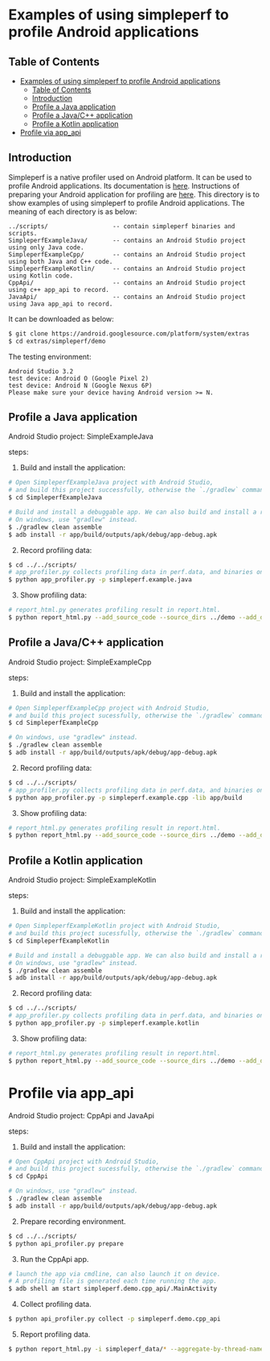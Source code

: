 # Examples of using simpleperf to profile Android applications

## Table of Contents

- [Examples of using simpleperf to profile Android applications](#examples-of-using-simpleperf-to-profile-android-applications)
  - [Table of Contents](#table-of-contents)
  - [Introduction](#introduction)
  - [Profile a Java application](#profile-a-java-application)
  - [Profile a Java/C++ application](#profile-a-javac-application)
  - [Profile a Kotlin application](#profile-a-kotlin-application)
- [Profile via app_api](#profile-via-app_api)

## Introduction

Simpleperf is a native profiler used on Android platform. It can be used to profile Android
applications. Its documentation is [here](https://android.googlesource.com/platform/system/extras/+/master/simpleperf/doc/README.md).
Instructions of preparing your Android application for profiling are [here](https://android.googlesource.com/platform/system/extras/+/master/simpleperf/doc/README.md#Android-application-profiling).
This directory is to show examples of using simpleperf to profile Android applications. The
meaning of each directory is as below:

    ../scripts/                  -- contain simpleperf binaries and scripts.
    SimpleperfExampleJava/       -- contains an Android Studio project using only Java code.
    SimpleperfExampleCpp/        -- contains an Android Studio project using both Java and C++ code.
    SimpleperfExampleKotlin/     -- contains an Android Studio project using Kotlin code.
    CppApi/                      -- contains an Android Studio project using c++ app_api to record.
    JavaApi/                     -- contains an Android Studio project using Java app_api to record.

It can be downloaded as below:

```sh
$ git clone https://android.googlesource.com/platform/system/extras
$ cd extras/simpleperf/demo
```

The testing environment:

```
Android Studio 3.2
test device: Android O (Google Pixel 2)
test device: Android N (Google Nexus 6P)
Please make sure your device having Android version >= N.
```

## Profile a Java application

Android Studio project: SimpleExampleJava

steps:
1. Build and install the application:

```sh
# Open SimpleperfExampleJava project with Android Studio,
# and build this project successfully, otherwise the `./gradlew` command below will fail.
$ cd SimpleperfExampleJava

# Build and install a debuggable app. We can also build and install a released app on Android >= Q.
# On windows, use "gradlew" instead.
$ ./gradlew clean assemble
$ adb install -r app/build/outputs/apk/debug/app-debug.apk
```

2. Record profiling data:

```sh
$ cd ../../scripts/
# app_profiler.py collects profiling data in perf.data, and binaries on device in binary_cache/.
$ python app_profiler.py -p simpleperf.example.java
```

3. Show profiling data:

```sh
# report_html.py generates profiling result in report.html.
$ python report_html.py --add_source_code --source_dirs ../demo --add_disassembly
```

## Profile a Java/C++ application

Android Studio project: SimpleExampleCpp

steps:
1. Build and install the application:

```sh
# Open SimpleperfExampleCpp project with Android Studio,
# and build this project sucessfully, otherwise the `./gradlew` command below will fail.
$ cd SimpleperfExampleCpp

# On windows, use "gradlew" instead.
$ ./gradlew clean assemble
$ adb install -r app/build/outputs/apk/debug/app-debug.apk
```

2. Record profiling data:

```sh
$ cd ../../scripts/
# app_profiler.py collects profiling data in perf.data, and binaries on device in binary_cache/.
$ python app_profiler.py -p simpleperf.example.cpp -lib app/build
```

3. Show profiling data:

```sh
# report_html.py generates profiling result in report.html.
$ python report_html.py --add_source_code --source_dirs ../demo --add_disassembly
```

## Profile a Kotlin application

Android Studio project: SimpleExampleKotlin

steps:
1. Build and install the application:

```sh
# Open SimpleperfExampleKotlin project with Android Studio,
# and build this project sucessfully, otherwise the `./gradlew` command below will fail.
$ cd SimpleperfExampleKotlin

# Build and install a debuggable app. We can also build and install a released app on Android >= Q.
# On windows, use "gradlew" instead.
$ ./gradlew clean assemble
$ adb install -r app/build/outputs/apk/debug/app-debug.apk
```

2. Record profiling data:

```sh
$ cd ../../scripts/
# app_profiler.py collects profiling data in perf.data, and binaries on device in binary_cache/.
$ python app_profiler.py -p simpleperf.example.kotlin
```

3. Show profiling data:

```sh
# report_html.py generates profiling result in report.html.
$ python report_html.py --add_source_code --source_dirs ../demo --add_disassembly
```

# Profile via app_api

Android Studio project: CppApi and JavaApi

steps:
1. Build and install the application:

```sh
# Open CppApi project with Android Studio,
# and build this project sucessfully, otherwise the `./gradlew` command below will fail.
$ cd CppApi

# On windows, use "gradlew" instead.
$ ./gradlew clean assemble
$ adb install -r app/build/outputs/apk/debug/app-debug.apk
```

2. Prepare recording environment.

```sh
$ cd ../../scripts/
$ python api_profiler.py prepare
```

3. Run the CppApi app.

```sh
# launch the app via cmdline, can also launch it on device.
# A profiling file is generated each time running the app.
$ adb shell am start simpleperf.demo.cpp_api/.MainActivity
```

4. Collect profiling data.

```sh
$ python api_profiler.py collect -p simpleperf.demo.cpp_api
```

5. Report profiling data.

```sh
$ python report_html.py -i simpleperf_data/* --aggregate-by-thread-name
```
